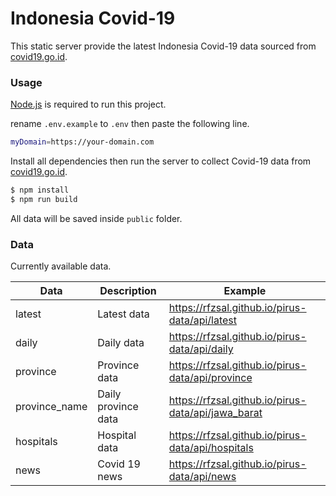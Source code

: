 # Indonesia Covid-19

This static server provide the latest Indonesia Covid-19 data sourced from [covid19.go.id](https://covid19.go.id).

### Usage

[Node.js](https://nodejs.org/) is required to run this project.

rename `.env.example` to `.env` then paste the following line.

```sh
myDomain=https://your-domain.com
```

Install all dependencies then run the server to collect Covid-19 data from [covid19.go.id](https://covid19.go.id).

```sh
$ npm install
$ npm run build
```

All data will be saved inside `public` folder.

### Data

Currently available data.

| Data          | Description         | Example                                            |
| ------------- | ------------------- | -------------------------------------------------- |
| latest        | Latest data         | https://rfzsal.github.io/pirus-data/api/latest     |
| daily         | Daily data          | https://rfzsal.github.io/pirus-data/api/daily      |
| province      | Province data       | https://rfzsal.github.io/pirus-data/api/province   |
| province_name | Daily province data | https://rfzsal.github.io/pirus-data/api/jawa_barat |
| hospitals     | Hospital data       | https://rfzsal.github.io/pirus-data/api/hospitals  |
| news          | Covid 19 news       | https://rfzsal.github.io/pirus-data/api/news       |
